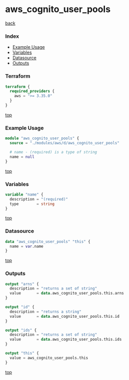 # aws_cognito_user_pools

[back](../aws.md)

### Index

- [Example Usage](#example-usage)
- [Variables](#variables)
- [Datasource](#datasource)
- [Outputs](#outputs)

### Terraform

```terraform
terraform {
  required_providers {
    aws = ">= 3.35.0"
  }
}
```

[top](#index)

### Example Usage

```terraform
module "aws_cognito_user_pools" {
  source = "./modules/aws/d/aws_cognito_user_pools"

  # name - (required) is a type of string
  name = null
}
```

[top](#index)

### Variables

```terraform
variable "name" {
  description = "(required)"
  type        = string
}
```

[top](#index)

### Datasource

```terraform
data "aws_cognito_user_pools" "this" {
  name = var.name
}
```

[top](#index)

### Outputs

```terraform
output "arns" {
  description = "returns a set of string"
  value       = data.aws_cognito_user_pools.this.arns
}

output "id" {
  description = "returns a string"
  value       = data.aws_cognito_user_pools.this.id
}

output "ids" {
  description = "returns a set of string"
  value       = data.aws_cognito_user_pools.this.ids
}

output "this" {
  value = aws_cognito_user_pools.this
}
```

[top](#index)
